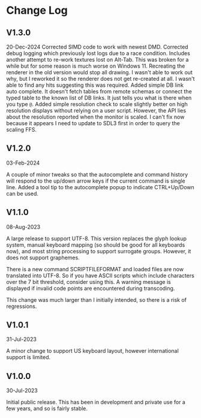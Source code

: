 
# Change Log

## V1.3.0

20-Dec-2024
Corrected SIMD code to work with newest DMD.
Corrected debug logging which previously lost logs due to a race condition.
Includes another attempt to re-work textures lost on Alt-Tab.  This was broken for a while but for some reason is much worse on Windows 11.  Recreating the renderer in the old version would stop all drawing.  I wasn't able to work out why, but I reworked it so the renderer does not get re-created at all.  I wasn't able to find any hits suggesting this was required.
Added simple DB link auto complete.  It doesn't fetch tables from remote schemas or connect the typed table to the known list of DB links.  It just tells you what is there when you type `@`.
Added simple resolution check to scale slightly better on high resolution displays without relying on a user script.  However, the API lies about the resolution reported when the monitor is scaled.  I can't fix now because it appears I need to update to SDL3 first in order to query the scaling FFS.

## V1.2.0

03-Feb-2024

A couple of minor tweaks so that the autocomplete and command history will respond to the up/down arrow keys if the current command is single line.  Added a tool tip to the autocomplete popup to indicate CTRL+Up/Down can be used.

## V1.1.0

08-Aug-2023

A large release to support UTF-8.  This version replaces the glyph lookup system, manual keyboard mapping (so should be good for all keyboards now), and most string processing to support surrogate groups.  However, it does not support graphemes.

There is a new command SCRIPTFILEFORMAT and loaded files are now translated into UTF-8.  So if you have ASCII scripts which include characters over the 7 bit threshold, consider using this.  A warning message is displayed if invalid code points are encountered during transcoding.

This change was much larger than I initially intended, so there is a risk of regressions.

## V1.0.1

31-Jul-2023

A minor change to support US keyboard layout, however international support is limited.

## V1.0.0

30-Jul-2023

Initial public release.  This has been in development and private use for a few years, and so is fairly stable.
